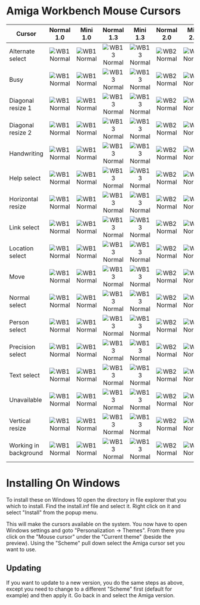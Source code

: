 # Amiga Workbench Mouse Cursors

|Cursor | Normal 1.0 | Mini 1.0 | Normal 1.3 | Mini 1.3 | Normal 2.0 | Mini 2.0 |
|--- | :---: | :---: | :---: | :---: | :---: | :---: |
| Alternate select | ![WB1 Normal](WB1.0-Normal/amiga_wb1_alter.cur)|![WB1 Normal](WB1.0-Mini/amiga_wb1_mini_alter.cur) | ![WB13 Normal](WB1.3-Normal/amiga_wb13_alter.cur)|![WB13 Normal](WB1.3-Mini/amiga_wb13_mini_alter.cur) | ![WB2 Normal](WB2.0-Normal/amiga_wb2_alter.cur)|![WB2 Normal](WB2.0-Mini/amiga_wb2_mini_alter.cur) |
| Busy | ![WB1 Normal](WB1.0-Normal/amiga_wb1_busy.cur)|![WB1 Normal](WB1.0-Mini/amiga_wb1_mini_busy.cur) | ![WB13 Normal](WB1.3-Normal/amiga_wb13_busy.cur)|![WB13 Normal](WB1.3-Mini/amiga_wb13_mini_busy.cur) | ![WB2 Normal](WB2.0-Normal/amiga_wb2_busy.cur)|![WB2 Normal](WB2.0-Mini/amiga_wb2_mini_busy.cur) |
| Diagonal resize 1 | ![WB1 Normal](WB1.0-Normal/amiga_wb1_diagonal1.cur)|![WB1 Normal](WB1.0-Mini/amiga_wb1_mini_diagonal1.cur) | ![WB13 Normal](WB1.3-Normal/amiga_wb13_diagonal1.cur)|![WB13 Normal](WB1.3-Mini/amiga_wb13_mini_diagonal1.cur) | ![WB2 Normal](WB2.0-Normal/amiga_wb2_diagonal1.cur)|![WB2 Normal](WB2.0-Mini/amiga_wb2_mini_diagonal1.cur) |
| Diagonal resize 2 | ![WB1 Normal](WB1.0-Normal/amiga_wb1_diagonal2.cur)|![WB1 Normal](WB1.0-Mini/amiga_wb1_mini_diagonal2.cur) | ![WB13 Normal](WB1.3-Normal/amiga_wb13_diagonal2.cur)|![WB13 Normal](WB1.3-Mini/amiga_wb13_mini_diagonal2.cur) | ![WB2 Normal](WB2.0-Normal/amiga_wb2_diagonal2.cur)|![WB2 Normal](WB2.0-Mini/amiga_wb2_mini_diagonal2.cur) |
| Handwriting | ![WB1 Normal](WB1.0-Normal/amiga_wb1_handwriting.cur)|![WB1 Normal](WB1.0-Mini/amiga_wb1_mini_handwriting.cur) | ![WB13 Normal](WB1.3-Normal/amiga_wb13_handwriting.cur)|![WB13 Normal](WB1.3-Mini/amiga_wb13_mini_handwriting.cur) | ![WB2 Normal](WB2.0-Normal/amiga_wb2_handwriting.cur)|![WB2 Normal](WB2.0-Mini/amiga_wb2_mini_handwriting.cur) |
| Help select | ![WB1 Normal](WB1.0-Normal/amiga_wb1_help.cur)|![WB1 Normal](WB1.0-Mini/amiga_wb1_mini_help.cur) | ![WB13 Normal](WB1.3-Normal/amiga_wb13_help.cur)|![WB13 Normal](WB1.3-Mini/amiga_wb13_mini_help.cur) | ![WB2 Normal](WB2.0-Normal/amiga_wb2_help.cur)|![WB2 Normal](WB2.0-Mini/amiga_wb2_mini_help.cur) |
| Horizontal resize | ![WB1 Normal](WB1.0-Normal/amiga_wb1_horizontal.cur)|![WB1 Normal](WB1.0-Mini/amiga_wb1_mini_horizontal.cur) | ![WB13 Normal](WB1.3-Normal/amiga_wb13_horizontal.cur)|![WB13 Normal](WB1.3-Mini/amiga_wb13_mini_horizontal.cur) | ![WB2 Normal](WB2.0-Normal/amiga_wb2_horizontal.cur)|![WB2 Normal](WB2.0-Mini/amiga_wb2_mini_horizontal.cur) |
| Link select | ![WB1 Normal](WB1.0-Normal/amiga_wb1_link.cur)|![WB1 Normal](WB1.0-Mini/amiga_wb1_mini_link.cur) | ![WB13 Normal](WB1.3-Normal/amiga_wb13_link.cur)|![WB13 Normal](WB1.3-Mini/amiga_wb13_mini_link.cur) | ![WB2 Normal](WB2.0-Normal/amiga_wb2_link.cur)|![WB2 Normal](WB2.0-Mini/amiga_wb2_mini_link.cur) |
| Location select | ![WB1 Normal](WB1.0-Normal/amiga_wb1_location.cur)|![WB1 Normal](WB1.0-Mini/amiga_wb1_mini_location.cur) | ![WB13 Normal](WB1.3-Normal/amiga_wb13_location.cur)|![WB13 Normal](WB1.3-Mini/amiga_wb13_mini_location.cur) | ![WB2 Normal](WB2.0-Normal/amiga_wb2_location.cur)|![WB2 Normal](WB2.0-Mini/amiga_wb2_mini_location.cur) |
| Move | ![WB1 Normal](WB1.0-Normal/amiga_wb1_move.cur)|![WB1 Normal](WB1.0-Mini/amiga_wb1_mini_move.cur) | ![WB13 Normal](WB1.3-Normal/amiga_wb13_move.cur)|![WB13 Normal](WB1.3-Mini/amiga_wb13_mini_move.cur) | ![WB2 Normal](WB2.0-Normal/amiga_wb2_move.cur)|![WB2 Normal](WB2.0-Mini/amiga_wb2_mini_move.cur) |
| Normal select | ![WB1 Normal](WB1.0-Normal/amiga_wb1_normal.cur)|![WB1 Normal](WB1.0-Mini/amiga_wb1_mini_normal.cur) | ![WB13 Normal](WB1.3-Normal/amiga_wb13_normal.cur)|![WB13 Normal](WB1.3-Mini/amiga_wb13_mini_normal.cur) | ![WB2 Normal](WB2.0-Normal/amiga_wb2_normal.cur)|![WB2 Normal](WB2.0-Mini/amiga_wb2_mini_normal.cur) |
| Person select | ![WB1 Normal](WB1.0-Normal/amiga_wb1_person.cur)|![WB1 Normal](WB1.0-Mini/amiga_wb1_mini_person.cur) | ![WB13 Normal](WB1.3-Normal/amiga_wb13_person.cur)|![WB13 Normal](WB1.3-Mini/amiga_wb13_mini_person.cur) | ![WB2 Normal](WB2.0-Normal/amiga_wb2_person.cur)|![WB2 Normal](WB2.0-Mini/amiga_wb2_mini_person.cur) |
| Precision select | ![WB1 Normal](WB1.0-Normal/amiga_wb1_precision.cur)|![WB1 Normal](WB1.0-Mini/amiga_wb1_mini_precision.cur) | ![WB13 Normal](WB1.3-Normal/amiga_wb13_precision.cur)|![WB13 Normal](WB1.3-Mini/amiga_wb13_mini_precision.cur) | ![WB2 Normal](WB2.0-Normal/amiga_wb2_precision.cur)|![WB2 Normal](WB2.0-Mini/amiga_wb2_mini_precision.cur) |
| Text select | ![WB1 Normal](WB1.0-Normal/amiga_wb1_text.cur)|![WB1 Normal](WB1.0-Mini/amiga_wb1_mini_text.cur) | ![WB13 Normal](WB1.3-Normal/amiga_wb13_text.cur)|![WB13 Normal](WB1.3-Mini/amiga_wb13_mini_text.cur) | ![WB2 Normal](WB2.0-Normal/amiga_wb2_text.cur)|![WB2 Normal](WB2.0-Mini/amiga_wb2_mini_text.cur) |
| Unavailable | ![WB1 Normal](WB1.0-Normal/amiga_wb1_unavailable.cur)|![WB1 Normal](WB1.0-Mini/amiga_wb1_mini_unavailable.cur) | ![WB13 Normal](WB1.3-Normal/amiga_wb13_unavailable.cur)|![WB13 Normal](WB1.3-Mini/amiga_wb13_mini_unavailable.cur) | ![WB2 Normal](WB2.0-Normal/amiga_wb2_unavailable.cur)|![WB2 Normal](WB2.0-Mini/amiga_wb2_mini_unavailable.cur) |
| Vertical resize | ![WB1 Normal](WB1.0-Normal/amiga_wb1_vertical.cur)|![WB1 Normal](WB1.0-Mini/amiga_wb1_mini_vertical.cur) | ![WB13 Normal](WB1.3-Normal/amiga_wb13_vertical.cur)|![WB13 Normal](WB1.3-Mini/amiga_wb13_mini_vertical.cur) | ![WB2 Normal](WB2.0-Normal/amiga_wb2_vertical.cur)|![WB2 Normal](WB2.0-Mini/amiga_wb2_mini_vertical.cur) |
| Working in background | ![WB1 Normal](WB1.0-Normal/amiga_wb1_work.cur)|![WB1 Normal](WB1.0-Mini/amiga_wb1_mini_work.cur) | ![WB13 Normal](WB1.3-Normal/amiga_wb13_work.cur)|![WB13 Normal](WB1.3-Mini/amiga_wb13_mini_work.cur) | ![WB2 Normal](WB2.0-Normal/amiga_wb2_work.cur)|![WB2 Normal](WB2.0-Mini/amiga_wb2_mini_work.cur) |

# Installing On Windows
To install these on Windows 10 open the directory in file explorer that you
which to install.  Find the install.inf file and select it.  Right click on it
and select "Install" from the popup menu.

This will make the cursors available on the system.  You now have to open
Windows settings and goto "Personalization -> Themes".  From there you click on
the "Mouse cursor" under the "Current theme" (beside the preview).  Using the
"Scheme" pull down select the Amiga cursor set you want to use.

## Updating
If you want to update to a new version, you do the same steps as above, except
you need to change to a different "Scheme" first (default for example) and then apply it. Go back in
and select the Amiga version.
